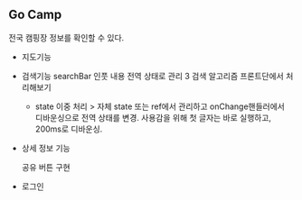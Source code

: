 ## Go Camp

전국 캠핑장 정보를 확인할 수 있다.

<!-- 폰트 적용 -->
<!-- 서비스 로고 벡터 이미지 찾기 -->
<!-- 기본 색상 / 사이즈 설정하기 -->
<!-- 모바일 반응형 어떻게 할 것인지 정하기 >> 디바이스 감지해서 다른 컴포넌트 띄우기 / 적어도 데스크탑 레이아웃은 태블릿 반응형까진 생각해서 구현하기-->
<!-- 메인 페이지 레이아웃 컴포넌트 생성하기 -->
<!-- 모바일 네브바 만들기 구글맵 참고 -->
<!-- 마커 svg 생성하기 -->
<!-- api 연동 후 marker 여러개 띄우기 -->
<!-- marker에 클릭 이벤트 달기 -->
<!-- 마커 초기화 삭제하고 다시 그리기-->

<!-- 마커 깜빡이는 거 해결 -->
<!-- api 분리 코드 깔끔하게 -->
<!-- Ref 하나의 객체로 만들기 -->
<!-- idle 이벤트 핸들러에 디바운싱 걸기 -->
<!-- 마커 클러스터링 -->
<!-- 마커 클릭 시 전역 상태 변경 -->
<!-- 캠핑장 정보 modal 컴포넌트 구현하기 -->
<!-- 현재 위치 정보 전역 상태로 관리하기 -->
<!-- 캠핑장 누르면 x 버튼 생성하기 -->
<!-- zoom level 11이상은 마커띄우기(범위 확장) -->
<!-- 10이하는 시/도 단위 캠핑장 개수로 띄우기 구분 -->
<!-- 마커 지우기 -->
<!-- 3.  api 연동하기 -->

- 지도기능
  <!-- 클러스터링 마커 눌렀을 때 zoom하기 -->
  <!-- 모바일 네비바 state 관리하기 -->

  <!-- 마커 클릭 시 parameter 변경하기 -->

- 검색기능
  searchBar 인풋 내용 전역 상태로 관리
  3 검색 알고리즘 프론트단에서 처리해보기
  <!-- 2 검색결과 html 작성 -->

  - state 이중 처리 > 자체 state 또는 ref에서 관리하고 onChange핸들러에서 디바운싱으로 전역 상태를 변경.
    사용감을 위해 첫 글자는 바로 실행하고, 200ms로 디바운싱.

- 상세 정보 기능
  <!-- suspense 컴포넌트 만들기 -->

  공유 버튼 구현
  <!-- - 파라미터 추출 (router 구조 변경) -->
  <!-- 공유 모달 창 html 구현 -->
  <!-- 1 공유 버튼 이벤트 > 모달창 > /maps/contendID 링크 생성 > onload됐을 때 파라미터가 있는 경우, contentId 상태로 넣고, 좌표/줌 상태 변경해주기(morph 사용) -->

- 로그인
